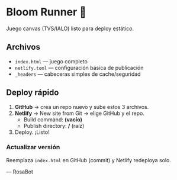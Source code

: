 # Bloom Runner 🌹

Juego canvas (TVS/IALO) listo para deploy estático.

## Archivos
- `index.html` — juego completo
- `netlify.toml` — configuración básica de publicación
- `_headers` — cabeceras simples de cache/seguridad

## Deploy rápido
1. **GitHub** → crea un repo nuevo y sube estos 3 archivos.
2. **Netlify** → New site from Git → elige GitHub y el repo.
   - Build command: **(vacío)**
   - Publish directory: **/** (raíz)
3. Deploy. ¡Listo!

### Actualizar versión
Reemplaza `index.html` en GitHub (commit) y Netlify redeploya solo.

— RosaBot
